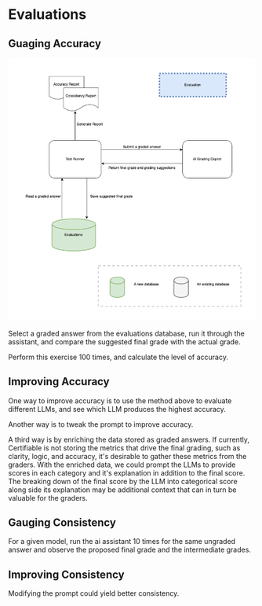 # Evaluations

## Guaging Accuracy

![copilot-evaluation](./ai-copilot-evaluation.png)

Select a graded answer from the evaluations database, run it through the assistant,
and compare the suggested final grade with the actual grade.

Perform this exercise 100 times, and calculate the level of accuracy.

## Improving Accuracy

One way to improve accuracy is to use the method above to evaluate different LLMs,
 and see which LLM produces the highest accuracy.

Another way is to tweak the prompt to improve accuracy.

A third way is by enriching the data stored as graded answers. If currently, Certifiable
is not storing the metrics that drive the final grading, such as clarity, logic, and accuracy,
it's desirable to gather these metrics from the graders. With the enriched data, we could
prompt the LLMs to provide scores in each category and it's explanation in addition to
the final score. The breaking down of the final score by the LLM into categorical score along side
its explanation may be additional context that can in turn be valuable for the graders.

## Gauging Consistency

For a given model, run the ai assistant 10 times for the same ungraded answer and observe the proposed final grade and the intermediate grades.

## Improving Consistency

Modifying the prompt could yield better consistency.

